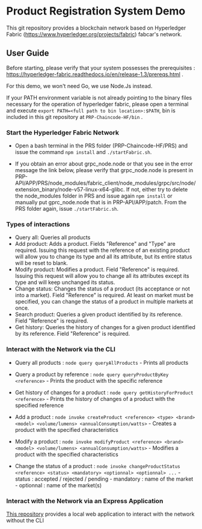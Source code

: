 # Product Registration System Demo

This git repository provides a blockchain network based on Hyperledger Fabric (https://www.hyperledger.org/projects/fabric) fabcar's network.

## User Guide

Before starting, please verify that your system possesses the prerequisites : https://hyperledger-fabric.readthedocs.io/en/release-1.3/prereqs.html .

For this demo, we won't need Go, we use Node.Js instead.

If your PATH environment variable is not already pointing to the binary files necessary for the operation of hyperledger fabric, please open a terminal and execute `export PATH=<full path to bin location>:$PATH`, bin is included in this git repository at `PRP-Chaincode-HF/bin` .

### Start the Hyperledger Fabric Network

* Open a bash terminal in the PRS folder (PRP-Chaincode-HF/PRS) and issue the command `npm install` and `./startFabric.sh`.

* If you obtain an error about grpc_node.node or that you see in the error message the link below, please verify that grpc_node.node is present in PRP-API/APP/PRS/node_modules/fabric_client/node_modules/grpc/src/node/extension_binary/node-v57-linux-x64-glibc.
If not, either try to delete the node_modules folder in PRS and issue again `npm install` or manually put gprc_node.node that is in PRP-API/APP/patch.
From the PRS folder again, issue `./startFabric.sh`.

### Types of interactions

* Query all: Queries all products
* Add product: Adds a product. Fields "Reference" and "Type" are required. Issuing this request with the reference of an existing product will allow you to change its type and all its attribute, but its entire status will be reset to blank.
* Modify product: Modifies a product. Field "Reference" is required. Issuing this request will allow you to change all its attributes except its type and will keep unchanged its status.
* Change status: Changes the status of a product (its acceptance or not into a market). Field "Reference" is required. At least on market must be specified, you can change the status of a product in multiple markets at once.
* Search product: Queries a given product identified by its reference. Field "Reference" is required.
* Get history: Queries the history of changes for a given product identified by its reference. Field "Reference" is required.

### Interact with the Network via the CLI

* Query all products : `node query queryAllProducts` - Prints all products

* Query a product by reference : `node query queryProductByKey <reference>` - Prints the product with the specific reference

* Get history of changes for a product : `node query getHistoryForProduct <reference>` - Prints the history of changes of a product with the specified reference

* Add a product : `node invoke createProduct <reference> <type> <brand> <model> <volume/lumens> <annualConsumption/watts>` - Creates a product with the specified characteristics

* Modify a product : `node invoke modifyProduct <reference> <brand> <model> <volume/lumens> <annualConsumption/watts>` - Modifies a product with the specified characteristics

* Change the status of a product : `node invoke changeProductStatus <reference> <status> <mandatory> <optionnal> <optionnal> ...` - status : accepted / rejected / pending - mandatory : name of the market - optionnal : name of the market(s)

### Interact with the Network via an Express Application

[This repository](https://github.com/AlexandreDejous/PRP-App-HF) provides a local web application to interact with the network without the CLI
